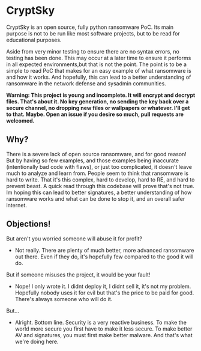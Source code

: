 # CryptSky

CryptSky is an open source, fully python ransomware PoC. Its main purpose is
not to be run like most software projects, but to be read for educational
purposes.

Aside from very minor testing to ensure there are no syntax errors, no testing
has been done. This may occur at a later time to ensure it performs in all
expected environments,but that is not the point. The point is to be a simple
to read PoC that makes for an easy example of what ransomware is and how it
works. And hopefully, this can lead to a better understanding of ransomware in 
the network defense and sysadmin communities.

**Warning: This project is young and incomplete. It will encrypt and decrypt
files. That's about it. No key generation, no sending the key back over a
secure channel, no dropping new files or wallpapers or whatever. I'll get to
that. Maybe. Open an issue if you desire so much, pull requests are welcomed.**

## Why?

There is a severe lack of open source ransomware, and for good reason! But by
having so few examples, and those examples being inaccurate (intentionally bad
code with flaws), or just too complicated, it doesn't leave much to analyze
and learn from. People seem to think that ransomware is hard to write. That
it's this complex, hard to develop, hard to RE, and hard to prevent beast. A
quick read through this codebase will prove that's not true. Im hoping this
can lead to better signatures, a better understanding of how ransomware works
and what can be done to stop it, and an overall safer internet.

## Objections!

But aren't you worried someone will abuse it for profit?

- Not really. There are plenty of much better, more advanced ransomware out there.
 Even if they do, it's hopefully few compared to the good it will do.

 But if someone misuses the project, it would be your fault!

- Nope! I only wrote it. I didnt deploy it, I didnt sell it, it's not my
problem. Hopefully nobody uses it for evil but that's the price to be paid for
good. There's always someone who will do it.

But...

- Alright. Bottom line. Security is a very reactive business. To make the
world more secure you first have to make it less secure. To make better AV and
signatures, you must first make better malware. And that's what we're doing
here.
